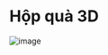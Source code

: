 # Hộp quà 3D

![image](https://github.com/user-attachments/assets/4752002e-c230-4f51-bb2b-dbe1b3178153)
